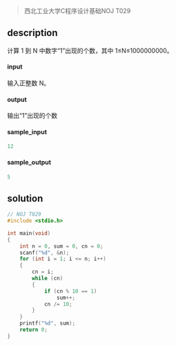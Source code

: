 > 西北工业大学C程序设计基础NOJ T029

## description 

计算 1 到 N 中数字“1”出现的个数，其中 1≤N≤1000000000。

#### input 

输入正整数 N。

#### output 

输出“1”出现的个数

#### sample_input 

```c
12 
```

#### sample_output 

```c
5 
```

## solution

```c
// NOJ T029
#include <stdio.h>

int main(void)
{
    int n = 0, sum = 0, cn = 0;
    scanf("%d", &n);
    for (int i = 1; i <= n; i++)
    {
        cn = i;
        while (cn)
        {
            if (cn % 10 == 1)
                sum++;
            cn /= 10;
        }
    }
    printf("%d", sum);
    return 0;
}
```

